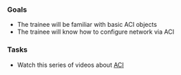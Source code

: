 ### Goals
- The trainee will be familiar with basic ACI objects
- The trainee will know how to configure network via ACI

### Tasks
- Watch this series of videos about [ACI](https://www.youtube.com/watch?v=NFaP6XX1-C8&list=PL_RJ3HclrYc5oRUi0_iYeIl9yKN4Mwl3b)